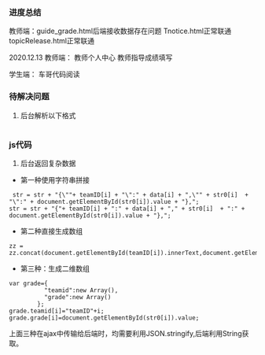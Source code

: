 ### 进度总结
教师端：guide_grade.html后端接收数据存在问题
Tnotice.html正常联通
topicRelease.html正常联通

2020.12.13
教师端：
教师个人中心
教师指导成绩填写

学生端：
车哥代码阅读

### 待解决问题
1. 后台解析以下格式
```

```

### js代码
1. 后台返回复杂数据
- 第一种使用字符串拼接
```
 str = str + "{\""+ teamID[i] + "\":" + data[i] + ",\"" + str0[i]  + "\":" + document.getElementById(str0[i]).value + "},";
str = str + "{"+ teamID[i] + ":" + data[i] + "," + str0[i]  + ":" + document.getElementById(str0[i]).value + "},";
```
- 第二种直接生成数组
```
zz = zz.concat(document.getElementById(teamID[i]).innerText,document.getElementById(str0[i]).value);
```
- 第三种：生成二维数组
```
var grade={
          "teamid":new Array(),
          "grade":new Array()
        };
grade.teamid[i]="teamID"+i;
grade.grade[i]=document.getElementById(str0[i]).value;
```
上面三种在ajax中传输给后端时，均需要利用JSON.stringify,后端利用String获取。

